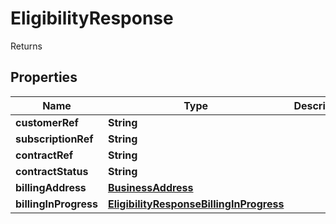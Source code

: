 

# EligibilityResponse

Returns

## Properties

| Name | Type | Description | Notes |
|------------ | ------------- | ------------- | -------------|
|**customerRef** | **String** |  |  [optional] |
|**subscriptionRef** | **String** |  |  [optional] |
|**contractRef** | **String** |  |  [optional] |
|**contractStatus** | **String** |  |  [optional] |
|**billingAddress** | [**BusinessAddress**](BusinessAddress.md) |  |  [optional] |
|**billingInProgress** | [**EligibilityResponseBillingInProgress**](EligibilityResponseBillingInProgress.md) |  |  [optional] |



